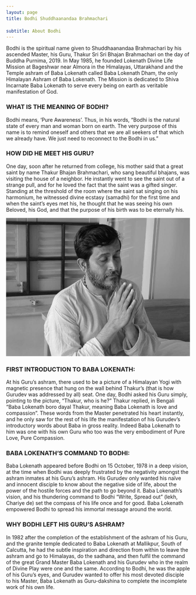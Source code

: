 ```yaml
---
layout: page
title: Bodhi Shuddhaanandaa Brahmachari

subtitle: About Bodhi
---
```


Bodhi is the spiritual name given to Shuddhaanandaa Brahmachari by his ascended Master, his Guru, Thakur Sri Sri Bhajan Brahmachari on the day of Buddha Purnima, 2019. In May 1985, he founded Lokenath Divine Life Mission at Bageshwar near Almora in the Himalayas, Uttarakhand and the Temple ashram of Baba Lokenath called Baba Lokenath Dham, the only Himalayan Ashram of Baba Lokenath. The Mission is dedicated to Shiva Incarnate Baba Lokenath to serve every being on earth as veritable manifestation of God.


### WHAT IS THE MEANING OF BODHI?
Bodhi means, ‘Pure Awareness’. Thus, in his words, “Bodhi is the natural state of every man and woman born on earth. The very purpose of this name is to remind oneself and others that we are all seekers of that which we already have. We just need to reconnect to the Bodhi in us.”



### HOW DID HE MEET HIS GURU?
One day, soon after he returned from college, his mother said that a great saint by name Thakur Bhajan Brahmachari, who sang beautiful bhajans, was visiting the house of a neighbor. He instantly went to see the saint out of a strange pull, and for he loved the fact that the saint was a gifted singer. Standing at the threshold of the room where the saint sat singing on his harmonium, he witnessed divine ecstasy (samadhi) for the first time and when the saint’s eyes met his, he thought that he was seeing his own Beloved, his God, and that the purpose of his birth was to be eternally his.

<p align="center">
  <img src="/assets/img/bodhi.jpg" />
</p>


### FIRST INTRODUCTION TO BABA LOKENATH:
At his Guru’s ashram, there used to be a picture of a Himalayan Yogi with magnetic presence that hung on the wall behind Thakur’s (that is how Gurudev was addressed by all) seat. One day, Bodhi asked his Guru simply, pointing to the picture, “Thakur, who is he?” Thakur replied, in Bengali “Baba Lokenath boro dayal Thakur, meaning Baba Lokenath is love and compassion”. These words from the Master penetrated his heart instantly, and he only saw for the rest of his life the manifestation of his Gurudev’s introductory words about Baba in gross reality. Indeed Baba Lokenath to him was one with his own Guru who too was the very embodiment of Pure Love, Pure Compassion.
### BABA LOKENATH’S COMMAND TO BODHI:
Baba Lokenath appeared before Bodhi on 15 October, 1978 in a deep vision, at the time when Bodhi was deeply frustrated by the negativity amongst the ashram inmates at his Guru’s ashram. His Gurudev only wanted his naïve and innocent disciple to know about the negative side of life, about the power of the hostile forces and the path to go beyond it. Baba Lokenath’s vision, and his thundering command to Bodhi “Write, Spread out” (lekh, Chariye de) set the compass of his life once and for good. Baba Lokenath empowered Bodhi to spread his immortal message around the world.
### WHY BODHI LEFT HIS GURU’S ASHRAM?
In 1982 after the completion of the establishment of the ashram of his Guru, and the granite temple dedicated to Baba Lokenath at Mallikpur, South of Calcutta, he had the subtle inspiration and direction from within to leave the ashram and go to Himalayas, do the sadhana, and then fulfil the command of the great Grand Master Baba Lokenath and his Gurudev who in the realm of Divine Play were one and the same. According to Bodhi, he was the apple of his Guru’s eyes, and Gurudev wanted to offer his most devoted disciple to his Master, Baba Lokenath as Guru-dakshina to complete the incomplete work of his own life.
